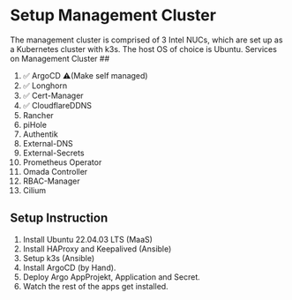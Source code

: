 # Setup Management Cluster #

The management cluster is comprised of 3 Intel NUCs, which are set up as a Kubernetes cluster with k3s. The host OS of choice is Ubuntu.
Services on Management Cluster ##

01. ✅ ArgoCD ⚠️(Make self managed)
02. ✅ Longhorn 
03. ✅ Cert-Manager 
04. ✅ CloudflareDDNS 
05. Rancher
06. piHole
07. Authentik
08. External-DNS
09. External-Secrets
10. Prometheus Operator
11. Omada Controller
12. RBAC-Manager
13. Cilium

## Setup Instruction ##

1. Install Ubuntu 22.04.03 LTS (MaaS)
2. Install HAProxy and Keepalived (Ansible)
3. Setup k3s (Ansible)
4. Install ArgoCD (by Hand).
5. Deploy Argo AppProjekt, Application and Secret.
6. Watch the rest of the apps get installed.
